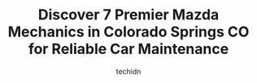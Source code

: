 ---
layout: ampstory
image: https://images.unsplash.com/photo-1545609904-f2f11654638d?ixlib=rb-4.0.3&ixid=MnwxMjA3fDB8MHxwaG90by1wYWdlfHx8fGVufDB8fHx8&auto=format&fit=crop&w=640&h=853&q=80
author: techidn
featured: false
description: When it comes to maintaining and repairing your vehicle in Colorado Springs CO, USA, you deserve nothing but the best. Thats why the 7 best Mazda Mechanic in the area are here to offer thei
title: Discover 7 Premier Mazda Mechanics in Colorado Springs CO for Reliable Car Maintenance
cover:
   title: Discover 7 Premier Mazda Mechanics in Colorado Springs CO for Reliable Car Maintenance
   subtitle: Rickpate
   background: https://images.unsplash.com/photo-1545609904-f2f11654638d?ixlib=rb-4.0.3&ixid=MnwxMjA3fDB8MHxwaG90by1wYWdlfHx8fGVufDB8fHx8&auto=format&fit=crop&w=640&h=853&q=80

pages: 
 - layout: thirds
   top: <h1>#1 Joes Car & Truck Repair</h1>
   bottom: "<p>I was having problems with my vehicle and chose Joes Car & Truck Repair because of their excellent reviews. I knew up front their diagnostic fee was $185, so while I fel</p>"
   background: https://www.knot35.com/toplist/wp-content/uploads/2023/06/best-mazda-mechanic-1-in-colorado-springs-co-1685833262.jpeg
   backgroundblur: true
 - layout: thirds
   top: <h1>#2 Airport Automotive Repair and Service</h1>
   bottom: "<p>6305 E Platte Ave STE 1, Colorado Springs, CO 80915, United States</p>"
   background: https://www.knot35.com/toplist/wp-content/uploads/2023/06/best-mazda-mechanic-2-in-colorado-springs-co-1685833263.jpeg
   cta:
      link: https://www.knot35.com/toplist/discover-7-premier-mazda-mechanics-in-colorado-springs-co-for-reliable-car-maintenance/
      text: Discover 7 Premier Mazda Mechanics in Colorado Springs CO for Reliable Car Maintenance
 - layout: thirds
   top: <h1>#3 Baxters Automotive</h1>
   bottom: "<p>4911 Northpark Dr, Colorado Springs, CO 80918, United States</p>"
   background: https://www.knot35.com/toplist/wp-content/uploads/2023/06/best-mazda-mechanic-3-in-colorado-springs-co-1685833263.jpeg
   cta:
      link: https://www.knot35.com/toplist/discover-7-premier-mazda-mechanics-in-colorado-springs-co-for-reliable-car-maintenance/
      text: Discover 7 Premier Mazda Mechanics in Colorado Springs CO for Reliable Car Maintenance
 - layout: thirds
   top: <h1>#4 Import Specialty Auto</h1>
   bottom: "<p>2348 E Boulder St, Colorado Springs, CO 80909, United States</p>"
   background: https://images.unsplash.com/photo-1518640467707-6811f4a6ab73?ixlib=rb-4.0.3&ixid=MnwxMjA3fDB8MHxwaG90by1wYWdlfHx8fGVufDB8fHx8&auto=format&fit=crop&w=640&h=853&q=80
   cta:
      link: https://www.knot35.com/toplist/discover-7-premier-mazda-mechanics-in-colorado-springs-co-for-reliable-car-maintenance/
      text: Discover 7 Premier Mazda Mechanics in Colorado Springs CO for Reliable Car Maintenance
 - layout: thirds
   top: <h1>#5 Bowers Automotive</h1>
   bottom: "<p>1120 Ford St, Colorado Springs, CO 80915, United States</p>"
   background: https://images.unsplash.com/photo-1618005182384-a83a8bd57fbe?ixlib=rb-4.0.3&ixid=MnwxMjA3fDB8MHxwaG90by1wYWdlfHx8fGVufDB8fHx8&auto=format&fit=crop&w=640&h=853&q=80
   cta:
      link: https://www.knot35.com/toplist/discover-7-premier-mazda-mechanics-in-colorado-springs-co-for-reliable-car-maintenance/
      text: Discover 7 Premier Mazda Mechanics in Colorado Springs CO for Reliable Car Maintenance
 - layout: thirds
   top: <h1>#6 Patriot Auto Repair Omaha</h1>
   bottom: "<p>5969 Omaha Blvd, Colorado Springs, CO 80915, United States</p>"
   background: https://images.unsplash.com/photo-1602536052359-ef94c21c5948?ixlib=rb-4.0.3&ixid=MnwxMjA3fDB8MHxwaG90by1wYWdlfHx8fGVufDB8fHx8&auto=format&fit=crop&w=640&h=853&q=80
   cta:
      link: https://www.knot35.com/toplist/discover-7-premier-mazda-mechanics-in-colorado-springs-co-for-reliable-car-maintenance/
      text: Discover 7 Premier Mazda Mechanics in Colorado Springs CO for Reliable Car Maintenance
 - layout: thirds
   top: <h1>#7 Import Auto Technicians</h1>
   bottom: "<p>2265 La Montana Way, Colorado Springs, CO 80918, United States</p>"
   background: https://images.unsplash.com/photo-1533735380053-eb8d0759b24a?ixlib=rb-4.0.3&ixid=MnwxMjA3fDB8MHxwaG90by1wYWdlfHx8fGVufDB8fHx8&auto=format&fit=crop&w=640&h=853&q=80
   cta:
      link: https://www.knot35.com/toplist/discover-7-premier-mazda-mechanics-in-colorado-springs-co-for-reliable-car-maintenance/
      text: Discover 7 Premier Mazda Mechanics in Colorado Springs CO for Reliable Car Maintenance
 - layout: thirds
   middle: Continue reading...
   background: https://images.unsplash.com/photo-1509114397022-ed747cca3f65?ixlib=rb-4.0.3&ixid=MnwxMjA3fDB8MHxwaG90by1wYWdlfHx8fGVufDB8fHx8&auto=format&fit=crop&w=640&h=853&q=80
   cta:
      link: https://www.knot35.com/toplist/discover-7-premier-mazda-mechanics-in-colorado-springs-co-for-reliable-car-maintenance/
      text: Discover 7 Premier Mazda Mechanics in Colorado Springs CO for Reliable Car Maintenance
      
---